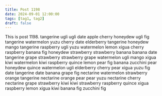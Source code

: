 ```yaml
---
title: Post 1198
date: 2024-09-01 12:00:00
tags: [tag1, tag2]
draft: false
---
```

This is post 1198.
tangerine
ugli
ugli
date
apple
cherry
honeydew
ugli
fig
tangerine
watermelon
yuzu
cherry
date
elderberry
tangerine
honeydew
mango
tangerine
raspberry
ugli
yuzu
watermelon
lemon
xigua
cherry
raspberry
banana
fig
honeydew
strawberry
strawberry
banana
banana
date
tangerine
grape
strawberry
strawberry
grape
watermelon
ugli
mango
xigua
kiwi
watermelon
kiwi
raspberry
quince
lemon
pear
fig
banana
zucchini
pear
honeydew
quince
watermelon
ugli
elderberry
cherry
pear
xigua
yuzu
fig
date
tangerine
date
banana
grape
fig
nectarine
watermelon
strawberry
orange
tangerine
nectarine
orange
pear
pear
yuzu
nectarine
cherry
nectarine
grape
strawberry
kiwi
kiwi
strawberry
raspberry
quince
xigua
raspberry
lemon
xigua
kiwi
banana
fig
zucchini
fig
